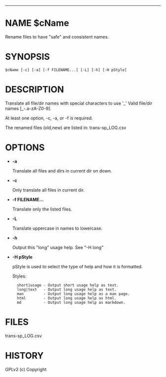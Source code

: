 <div>
    <hr/>
</div>

# NAME $cName

Rename files to have "safe" and consistent names.

# SYNOPSIS

    $cName [-c] [-a] [-f FILENAME...] [-L] [-h] [-H pStyle]

# DESCRIPTION

Translate all file/dir names with special characters to use '\_'
Valid file/dir names \[\_-.a-zA-Z0-9\].

At least one option, -c, -a, or -f is required.

The renamed files (old,new) are listed in: trans-sp\_LOG.csv

# OPTIONS

- **-a**

    Translate all files and dirs in current dir on down.

- **-c**

    Only translate all files in current dir.

- **-f FILENAME...**

    Translate only the listed files.

- **-L**

    Translate uppercase in names to lowercase.

- **-h**

    Output this "long" usage help. See "-H long"

- **-H pStyle**

    pStyle is used to select the type of help and how it is formatted.

    Styles:

        short|usage - Output short usage help as text.
        long|text   - Output long usage help as text.
        man         - Output long usage help as a man page.
        html        - Output long usage help as html.
        md          - Output long usage help as markdown.

# FILES

trans-sp\_LOG.csv

# HISTORY

GPLv2 (c) Copyright
